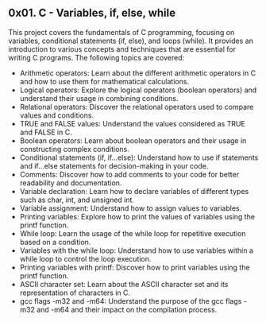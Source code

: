 ## 0x01. C - Variables, if, else, while

This project covers the fundamentals of C programming, focusing on variables, conditional statements (if, else), and loops (while). It provides an introduction to various concepts and techniques that are essential for writing C programs. The following topics are covered:

- Arithmetic operators: Learn about the different arithmetic operators in C and how to use them for mathematical calculations.
- Logical operators: Explore the logical operators (boolean operators) and understand their usage in combining conditions.
- Relational operators: Discover the relational operators used to compare values and conditions.
- TRUE and FALSE values: Understand the values considered as TRUE and FALSE in C.
- Boolean operators: Learn about boolean operators and their usage in constructing complex conditions.
- Conditional statements (if, if...else): Understand how to use if statements and if...else statements for decision-making in your code.
- Comments: Discover how to add comments to your code for better readability and documentation.
- Variable declaration: Learn how to declare variables of different types such as char, int, and unsigned int.
- Variable assignment: Understand how to assign values to variables.
- Printing variables: Explore how to print the values of variables using the printf function.
- While loop: Learn the usage of the while loop for repetitive execution based on a condition.
- Variables with the while loop: Understand how to use variables within a while loop to control the loop execution.
- Printing variables with printf: Discover how to print variables using the printf function.
- ASCII character set: Learn about the ASCII character set and its representation of characters in C.
- gcc flags -m32 and -m64: Understand the purpose of the gcc flags -m32 and -m64 and their impact on the compilation process.
